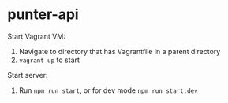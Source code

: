 # punter-api

Start Vagrant VM:
1. Navigate to directory that has Vagrantfile in a parent directory
2. `vagrant up` to start

Start server:
1. Run `npm run start`, or for dev mode `npm run start:dev`
